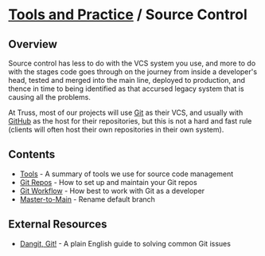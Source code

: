 # [Tools and Practice](../README.md) / Source Control

## Overview

Source control has less to do with the VCS system you use, and more to
do with the stages code goes through on the journey from inside a
developer's head, tested and merged into the main line, deployed to
production, and thence in time to being identified as that accursed
legacy system that is causing all the problems.

At Truss, most of our projects will use [Git](https://git-scm.com/) as
their VCS, and usually with [GitHub](https://github.com) as the host for
their repositories, but this is not a hard and fast rule (clients will
often host their own repositories in their own system).

## Contents

* [Tools](./tools.md) - A summary of tools we use for source code management
* [Git Repos](./git-repos.md) - How to set up and maintain your Git repos
* [Git Workflow](./git-workflow.md) - How best to work with Git as a developer
* [Master-to-Main](./master-to-main.md) - Rename default branch

## External Resources

* [Dangit, Git!](https://dangitgit.com) - A plain English guide to solving common Git issues
